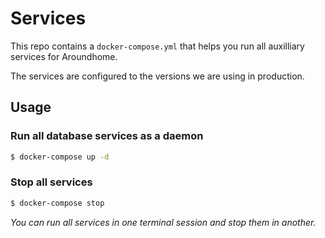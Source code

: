 # Services

This repo contains a `docker-compose.yml` that helps you run all auxilliary
services for Aroundhome.

The services are configured to the versions we are using in production.

## Usage

### Run all database services as a daemon
```sh
$ docker-compose up -d
```

### Stop all services
```sh
$ docker-compose stop
```

*You can run all services in one terminal session and stop them in another.*
